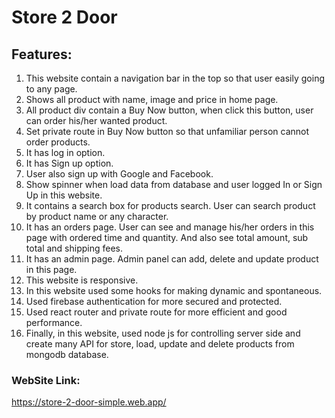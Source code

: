 # Store 2 Door

## Features:
1. This website contain a navigation bar in the top so that user easily going to any page.
2. Shows all product with name, image and price in home page.
3. All product div contain a Buy Now button, when click this button, user can order his/her wanted product.
4. Set private route in Buy Now button so that unfamiliar person cannot order products.
5. It has log in option.
6. It has Sign up option.
7. User also sign up with Google and Facebook.
8. Show spinner when load data from database and user logged In or Sign Up in this website.
9. It contains a search box for products search. User can search product by product name or any character.
10. It has an orders page. User can see and manage his/her orders in this page with ordered time and quantity. And also see total amount, sub total and shipping fees.
11. It has an admin page. Admin panel can add, delete and update product in this page.
12. This website is responsive.
13. In this website used some hooks for making dynamic and spontaneous.
14. Used firebase authentication for more secured and protected.
15. Used react router and private route for more efficient and good performance.
16. Finally, in this website, used node js for controlling server side and create many API for store, load, update and delete products from mongodb database.

### WebSite Link:
 https://store-2-door-simple.web.app/

